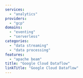```yaml
---
services:
  - "analytics"
providers:
  - "gcp"
domains:
  - "eventing"
  - "serverless"
categories:
  - "data streaming"
  - "data processing"
features:
  - "apache beam"
title: "Google Cloud Dataflow"
linkTitle: "Google Cloud Dataflow"
---
```

